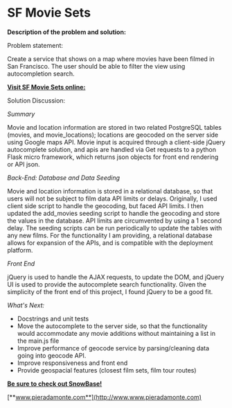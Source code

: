 SF Movie Sets
===========

**Description of the problem and solution:**

Problem statement:

Create a service that shows on a map where movies have been filmed in San Francisco. The user should be able to filter the view using autocompletion search.

[**Visit SF Movie Sets online:**](http://www.sfmoviesets.com) 

Solution Discussion:  

*Summary* 

Movie and location information are stored in two related PostgreSQL tables (movies, and movie_locations); locations are geocoded on the server side using Google maps API.  Movie input is acquired through a client-side jQuery autocomplete solution, and apis are handled via Get requests to a python Flask micro framework, which returns json objects for front end rendering or API json.

*Back-End: Database and Data Seeding*

Movie and location information is stored in a relational database, so that users will not be subject to film data API limits or delays.  Originally, I used client side script to handle the geocoding, but faced API limits.  I then updated the add_movies seeding script to handle the geocoding and store the values in the database. API limits are circumvented by using a 1 second delay.  The seeding scripts can be run periodically to update the tables with any new films. For the functionality I am providing, a relational database allows for expansion of the APIs, and is compatible with the deployment platform.

*Front End*  

jQuery is used to handle the AJAX requests, to update the DOM, and jQuery UI is used to provide the autocomplete search functionality.  Given the simplicity of the front end of this project, I found jQuery to be a good fit.

*What's Next:*
- Docstrings and unit tests
- Move the autocomplete to the server side, so that the functionality would accommodate any movie additions without maintaining a list in the main.js file
- Improve performance of geocode service by parsing/cleaning data going into geocode API.
- Improve responsiveness and front end
- Provide geospacial features (closest film sets, film tour routes)

[**Be sure to check out SnowBase!**](http://www.snow-base.com/)

[**www.pieradamonte.com**](http://www.www.pieradamonte.com) 
